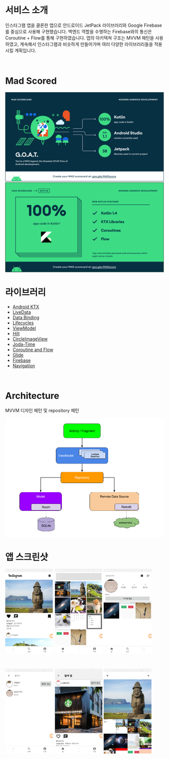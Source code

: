 # 서비스 소개

인스타그램 앱을 클론한 앱으로 안드로이드 JetPack 라이브러리와 Google Firebase를 중심으로 사용해 구현했습니다. 백엔드 역할을 수행하는 Firebase와의 통신은 Coroutine + Flow를 통해 구현하였습니다. 앱의 아키텍쳐 구조는 MVVM 패턴을 사용하였고, 계속해서 인스타그램과 비슷하게 만들어가며 여러 다양한 라이브러리들을 적용시킬 계획입니다.

<br/>

# Mad Scored

<img src="screenshots/summary.png">
<img src="screenshots/kotlin.png">

<br/>

# 라이브러리

* [Android KTX](https://developer.android.com/kotlin/ktx)
* [LiveData](https://developer.android.com/topic/libraries/architecture/livedata)
* [Data Binding](https://developer.android.com/topic/libraries/data-binding/)
* [Lifecycles](https://developer.android.com/topic/libraries/architecture/lifecycle)
* [ViewModel](https://developer.android.com/topic/libraries/architecture/viewmodel)
* [Hilt](https://developer.android.com/training/dependency-injection/hilt-android)
* [CircleImageView](https://github.com/hdodenhof/CircleImageView)
* [Joda-Time](https://github.com/dlew/joda-time-android)
* [Coroutine and Flow](https://kotlinlang.org/docs/coroutines-overview.html)
* [Glide](https://bumptech.github.io/glide/)
* [Firebase](https://firebase.google.com/docs?authuser=0)
* [Navigation](https://developer.android.com/guide/navigation?gclid=CjwKCAjw5NqVBhAjEiwAeCa97VYS3en5uPPWLRuwP0C1XLXl-QIQmHjy3_PjdJz49VOTsFPiNRyB5xoCOMAQAvD_BwE&gclsrc=aw.ds)

<br/>

# Architecture

MVVM 디자인 패턴 및 repository 패턴

<img src="screenshots/layer.png">

<br/>

# 앱 스크린샷

<img src="screenshots/screenshot_home.jpg" width="30%" height="30%">&ensp;<img src="screenshots/screenshot_research.jpg" width="30%" height="30%">
<img src="screenshots/screenshot_user.jpg" width="30%" height="30%">

<br/>

<img src="screenshots/screenshot_favorite.jpg" width="30%" height="30%">&ensp;<img src="screenshots/screenshot_search.jpg" width="30%" height="30%">
<img src="screenshots/screenshot_gallery.jpg" width="30%" height="30%">

<br/>
